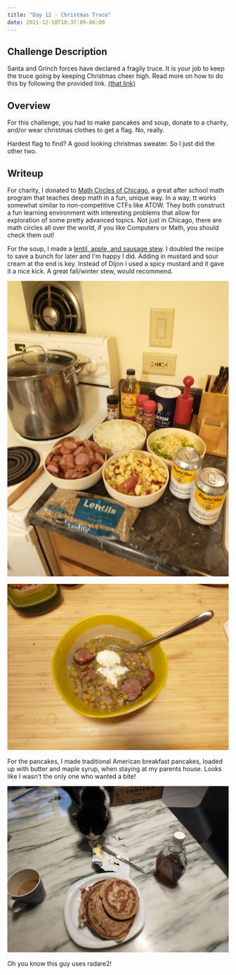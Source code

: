 ```yaml
---
title: "Day 12 - Christmas Truce"
date: 2021-12-18T10:37:09-06:00
---
```


## Challenge Description

Santa and Grinch forces have declared a fragily truce. It is your job to keep the truce going by keeping Christmas cheer high. Read more on how to do this by following the provided link. [(that link)](https://github.com/AdventCTF/advent2021-christmas-truce)

## Overview

For this challenge, you had to make pancakes and soup, donate to a charity, and/or wear christmas clothes to get a flag. No, really.

Hardest flag to find? A good looking christmas sweater. So I just did the other two. 

## Writeup

For charity, I donated to [Math Circles of Chicago](https://mathcirclesofchicago.org/), a great after school math program that teaches deep math in a fun, unique way. In a way, tt works somewhat similar to non-competitive CTFs like ATOW. They both construct a fun learning environment with interesting problems that allow for exploration of some pretty advanced topics. Not just in Chicago, there are math circles all over the world, if you like Computers or Math, you should check them out! 

For the soup, I made a [lentil, apple, and sausage stew](https://cooking.nytimes.com/recipes/1021681-lentil-soup-with-smoked-sausage-and-apples). I doubled the recipe to save a bunch for later and I'm happy I did. Adding in mustard and sour cream at the end is key. Instead of Dijon I used a spicy mustard and it gave it a nice kick. A great fall/winter stew, would recommend.

![preping for the stew](images/soup-prep.jpeg)

![cooked stew](images/soup-done.jpeg)

For the pancakes, I made traditional American breakfast pancakes, loaded up with butter and maple syrup, when staying at my parents house. Looks like I wasn't the only one who wanted a bite!

![a cat trying to eat some pancakes. Classic radare2 developer behavior](images/pancakes.jpeg)

Oh you know this guy uses radare2! 